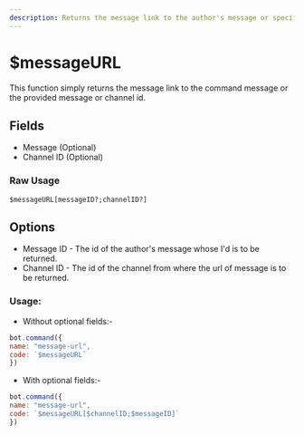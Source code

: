 ```yaml
---
description: Returns the message link to the author's message or specified message id.
---
```


# $messageURL

This function simply returns the message link to the command message or the provided message or channel id.

## Fields
- Message (Optional)
- Channel ID (Optional)

### Raw Usage
`$messageURL[messageID?;channelID?]`

## Options
- Message ID - The id of the author's message whose I'd is to be returned.
- Channel ID - The id of the channel from where the url of message is to be returned.

### Usage:

- Without optional fields:-

```js
bot.command({
name: "message-url",
code: `$messageURL`
})
```

- With optional fields:-

```js
bot.command({
name: "message-url",
code: `$messageURL[$channelID;$messageID]`
})
```



